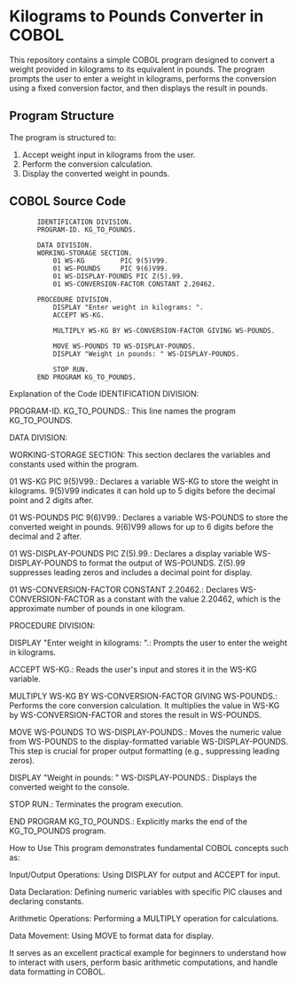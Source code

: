 # Kilograms to Pounds Converter in COBOL

This repository contains a simple COBOL program designed to convert a weight provided in kilograms to its equivalent in pounds. The program prompts the user to enter a weight in kilograms, performs the conversion using a fixed conversion factor, and then displays the result in pounds.

## Program Structure

The program is structured to:
1. Accept weight input in kilograms from the user.
2. Perform the conversion calculation.
3. Display the converted weight in pounds.

## COBOL Source Code

```cobol
       IDENTIFICATION DIVISION.
       PROGRAM-ID. KG_TO_POUNDS.

       DATA DIVISION.
       WORKING-STORAGE SECTION.
           01 WS-KG         PIC 9(5)V99.
           01 WS-POUNDS     PIC 9(6)V99.
           01 WS-DISPLAY-POUNDS PIC Z(5).99.
           01 WS-CONVERSION-FACTOR CONSTANT 2.20462.

       PROCEDURE DIVISION.
           DISPLAY "Enter weight in kilograms: ".
           ACCEPT WS-KG.

           MULTIPLY WS-KG BY WS-CONVERSION-FACTOR GIVING WS-POUNDS.

           MOVE WS-POUNDS TO WS-DISPLAY-POUNDS.
           DISPLAY "Weight in pounds: " WS-DISPLAY-POUNDS.

           STOP RUN.
       END PROGRAM KG_TO_POUNDS.
```

Explanation of the Code
IDENTIFICATION DIVISION:

PROGRAM-ID. KG_TO_POUNDS.: This line names the program KG_TO_POUNDS.

DATA DIVISION:

WORKING-STORAGE SECTION: This section declares the variables and constants used within the program.

01 WS-KG PIC 9(5)V99.: Declares a variable WS-KG to store the weight in kilograms. 9(5)V99 indicates it can hold up to 5 digits before the decimal point and 2 digits after.

01 WS-POUNDS PIC 9(6)V99.: Declares a variable WS-POUNDS to store the converted weight in pounds. 9(6)V99 allows for up to 6 digits before the decimal and 2 after.

01 WS-DISPLAY-POUNDS PIC Z(5).99.: Declares a display variable WS-DISPLAY-POUNDS to format the output of WS-POUNDS. Z(5).99 suppresses leading zeros and includes a decimal point for display.

01 WS-CONVERSION-FACTOR CONSTANT 2.20462.: Declares WS-CONVERSION-FACTOR as a constant with the value 2.20462, which is the approximate number of pounds in one kilogram.

PROCEDURE DIVISION:

DISPLAY "Enter weight in kilograms: ".: Prompts the user to enter the weight in kilograms.

ACCEPT WS-KG.: Reads the user's input and stores it in the WS-KG variable.

MULTIPLY WS-KG BY WS-CONVERSION-FACTOR GIVING WS-POUNDS.: Performs the core conversion calculation. It multiplies the value in WS-KG by WS-CONVERSION-FACTOR and stores the result in WS-POUNDS.

MOVE WS-POUNDS TO WS-DISPLAY-POUNDS.: Moves the numeric value from WS-POUNDS to the display-formatted variable WS-DISPLAY-POUNDS. This step is crucial for proper output formatting (e.g., suppressing leading zeros).

DISPLAY "Weight in pounds: " WS-DISPLAY-POUNDS.: Displays the converted weight to the console.

STOP RUN.: Terminates the program execution.

END PROGRAM KG_TO_POUNDS.: Explicitly marks the end of the KG_TO_POUNDS program.

How to Use
This program demonstrates fundamental COBOL concepts such as:

Input/Output Operations: Using DISPLAY for output and ACCEPT for input.

Data Declaration: Defining numeric variables with specific PIC clauses and declaring constants.

Arithmetic Operations: Performing a MULTIPLY operation for calculations.

Data Movement: Using MOVE to format data for display.

It serves as an excellent practical example for beginners to understand how to interact with users, perform basic arithmetic computations, and handle data formatting in COBOL.
